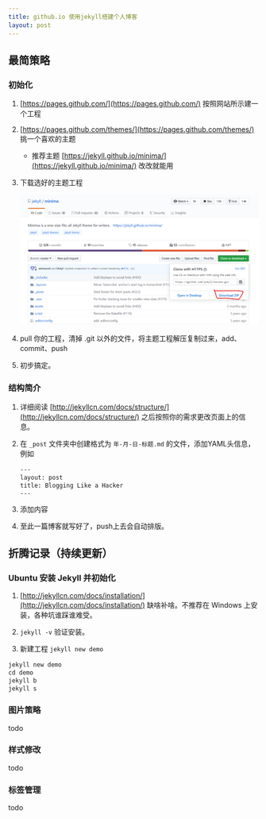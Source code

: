 ```yaml
---
title: github.io 使用jekyll搭建个人博客
layout: post
---
```


## 最简策略

### 初始化

1. [https://pages.github.com/](https://pages.github.com/) 按照网站所示建一个工程

2. [https://pages.github.com/themes/](https://pages.github.com/themes/)  挑一个喜欢的主题
   
   - 推荐主题  [https://jekyll.github.io/minima/](https://jekyll.github.io/minima/)  改改就能用
   
3. 下载选好的主题工程

   ![1573180108933](/assets/images/1573180108933.png)

4. pull 你的工程，清掉 .git 以外的文件，将主题工程解压复制过来，add、commit、push
5. 初步搞定。

### 结构简介

1. 详细阅读  [http://jekyllcn.com/docs/structure/](http://jekyllcn.com/docs/structure/)   之后按照你的需求更改页面上的信息。

2. 在 `_post` 文件夹中创建格式为 ` 年-月-日-标题.md ` 的文件，添加YAML头信息，例如

   ```
   ---
   layout: post
   title: Blogging Like a Hacker
   ---
   ```

3. 添加内容

4. 至此一篇博客就写好了，push上去会自动排版。

## 折腾记录（持续更新）

### Ubuntu 安装 Jekyll 并初始化

1.  [http://jekyllcn.com/docs/installation/](http://jekyllcn.com/docs/installation/) 缺啥补啥。不推荐在 Windows 上安装，各种坑谁踩谁难受。

2.  `jekyll -v`  验证安装。

3.  新建工程 `jekyll new demo`

   ```shell
   jekyll new demo
   cd demo
   jekyll b
   jekyll s
   ```


### 图片策略

todo

### 样式修改

todo

### 标签管理

todo
